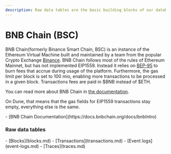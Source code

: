 ```yaml
---
description: Raw data tables are the basic building blocks of our database.
---
```


# BNB Chain (BSC)

BNB Chain(formerly Binance Smart Chain, BSC) is an instance of the Ethereum Virtual Machine built and maintained by a team from the popular Crypto Exchange [Binance](https://binance.com). BNB Chain follows most of the rules of Ethereum Mainnet, but has not implemented EIP1559. Instead it relies on [BEP-95](https://github.com/bnb-chain/BEPs/blob/master/BEP95.md) to burn fees that accrue during usage of the platform. Furthermore, the gas limit per block is set to 100 mio, enabling more transactions to be processed in a given block. Transactions fees are paid in $BNB instead of $ETH.

You can read more about BNB Chain in [the documentation](https://docs.bnbchain.org/docs/bnbIntro).

On Dune, that means that the gas fields for EIP1559 transactions stay empty, everything else is the same.

<div class="cards grid" markdown>
- [BNB Chain Documentation](https://docs.bnbchain.org/docs/bnbIntro)
</div>

### Raw data tables

<div class="cards grid" markdown>
- [Blocks](blocks.md)
- [Transactions](transactions.md)
- [Event logs](event-logs.md)
- [Traces](traces.md)
</div>
